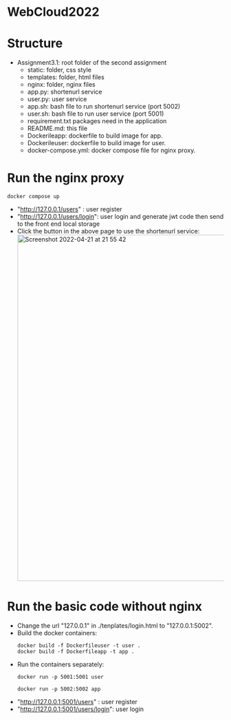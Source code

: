 # WebCloud2022

# Structure
- Assignment3.1: root folder of the second assignment 
    - static: folder, css style 
    - templates: folder, html files
    - nginx: folder, nginx files
    - app.py: shortenurl service 
    - user.py: user service
    - app.sh: bash file to run shortenurl service (port 5002)
    - user.sh: bash file to run user service (port 5001)
    - requirement.txt packages need in the application
    - README.md: this file
    - Dockerileapp: dockerfile to build image for app.
    - Dockerileuser: dockerfile to build image for user.
    - docker-compose.yml: docker compose file for nginx proxy.

# Run the nginx proxy
    docker compose up
- "http://127.0.0.1/users" : user register
- "http://127.0.0.1/users/login": user login and generate jwt code then send to the front end local storage
- Click the button in the above page to use the shortenurl service:
      <img width="805" alt="Screenshot 2022-04-21 at 21 55 42" src="https://user-images.githubusercontent.com/86485345/164542282-3b130a0c-ec5d-4625-9137-02e51fe591bd.png">
    
# Run the basic code without nginx
- Change the url "127.0.0.1" in ./tenplates/login.html to "127.0.0.1:5002".
- Build the docker containers:
    ```
    docker build -f Dockerfileuser -t user .
    docker build -f Dockerfileapp -t app .
    ```
- Run the containers separately:  
    ```
    docker run -p 5001:5001 user
    ```
    ```
    docker run -p 5002:5002 app
    ```
- "http://127.0.0.1:5001/users" : user register
- "http://127.0.0.1:5001/users/login": user login
